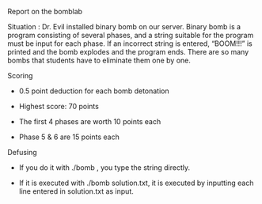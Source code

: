Report on the bomblab



Situation
  : Dr. Evil installed binary bomb on our server. Binary bomb is a program consisting of several phases, and a string suitable for the program must be input for each   phase. If an incorrect string is entered, “BOOM!!!” is printed and the bomb explodes and the program ends. There are so many bombs that students have to eliminate them one by one.
  
  
  
Scoring

  - 0.5 point deduction for each bomb detonation

  - Highest score: 70 points

  - The first 4 phases are worth 10 points each

  - Phase 5 & 6 are 15 points each


Defusing

  - If you do it with ./bomb , you type the string directly.

  - If it is executed with ./bomb solution.txt, it is executed by inputting each line entered in solution.txt as input.


